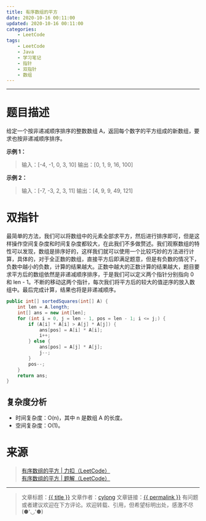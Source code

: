 ```yaml
---
title: 有序数组的平方
date: 2020-10-16 00:11:00
updated: 2020-10-16 00:11:00
categories:
    - LeetCode
tags:
    - LeetCode
    - Java
    - 学习笔记
    - 指针
    - 双指针
    - 数组
---
```

---

# 题目描述

给定一个按非递减顺序排序的整数数组 A，返回每个数字的平方组成的新数组，要求也按非递减顺序排序。

**示例 1：**
> 输入：[-4, -1, 0, 3, 10]
> 输出：[0, 1, 9, 16, 100]

**示例 2：**
> 输入：[-7, -3, 2, 3, 11]
> 输出：[4, 9, 9, 49, 121]

<!-- more -->

# 双指针

最简单的方法，我们可以将数组中的元素全部求平方，然后进行排序即可，但是这样操作空间复杂度和时间复杂度都较大，在此我们不多做赘述。我们观察数组的特性可以发现，数组是排序好的，这样我们就可以使用一个比较巧妙的方法进行计算，具体的，对于全正数的数组，直接平方后即满足题意，但是有负数的情况下，负数中越小的负数，计算的结果越大。正数中越大的正数计算的结果越大，题目要求平方后的数组依然是非递减顺序排序，于是我们可以定义两个指针分别指向 0 和 len - 1。不断的移动这两个指针，每次我们将平方后的较大的值逆序的放入数组中。最后完成计算，结果也将是非递减顺序。

```java
public int[] sortedSquares(int[] A) {
    int len = A.length;
    int[] ans = new int[len];
    for (int i = 0, j = len - 1, pos = len - 1; i <= j;) {
        if (A[i] * A[i] > A[j] * A[j]) {
            ans[pos] = A[i] * A[i];
            i++;
        } else {
            ans[pos] = A[j] * A[j];
            j--;
        }
        pos--;
    }
    return ans;
}
```

## 复杂度分析

* 时间复杂度：O(n)，其中 n 是数组 A 的长度。
* 空间复杂度：O(1)。

# 来源

> [有序数组的平方 | 力扣（LeetCode）][1]
> [有序数组的平方 | 题解（LeetCode）][2]

---

> 文章标题：<a href='{{ permalink }}' title='{{ title }}' >{{ title }}</a>
> 文章作者：[cylong](http://www.cylong.com/about/ "cylong")
> 文章链接：<a href='{{ permalink }}' title='{{ title }}' >{{ permalink }}</a>
> 有问题或者建议欢迎在下方评论。欢迎转载、引用，但希望标明出处，感激不尽(●'◡'●)

[1]: https://leetcode-cn.com/problems/squares-of-a-sorted-array/ "有序数组的平方 | 力扣（LeetCode）"
[2]: https://leetcode-cn.com/problems/squares-of-a-sorted-array/solution/you-xu-shu-zu-de-ping-fang-by-leetcode-solution/ "有序数组的平方 | 题解（LeetCode）"
